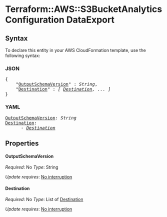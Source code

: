 # Terraform::AWS::S3BucketAnalyticsConfiguration DataExport

## Syntax

To declare this entity in your AWS CloudFormation template, use the following syntax:

### JSON

<pre>
{
    "<a href="#outputschemaversion" title="OutputSchemaVersion">OutputSchemaVersion</a>" : <i>String</i>,
    "<a href="#destination" title="Destination">Destination</a>" : <i>[ <a href="dataexport-destination.md">Destination</a>, ... ]</i>
}
</pre>

### YAML

<pre>
<a href="#outputschemaversion" title="OutputSchemaVersion">OutputSchemaVersion</a>: <i>String</i>
<a href="#destination" title="Destination">Destination</a>: <i>
      - <a href="dataexport-destination.md">Destination</a></i>
</pre>

## Properties

#### OutputSchemaVersion

_Required_: No
_Type_: String

_Update requires_: [No interruption](https://docs.aws.amazon.com/AWSCloudFormation/latest/UserGuide/using-cfn-updating-stacks-update-behaviors.html#update-no-interrupt)

#### Destination

_Required_: No
_Type_: List of <a href="dataexport-destination.md">Destination</a>

_Update requires_: [No interruption](https://docs.aws.amazon.com/AWSCloudFormation/latest/UserGuide/using-cfn-updating-stacks-update-behaviors.html#update-no-interrupt)

